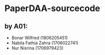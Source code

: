 # PaperDAA-sourcecode 
## by A01:
- Bonar Wilfred (1806205451)
- Nabila Fathia Zahra (1706022741)
- Nur Nisrina (1706979423)
